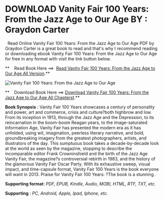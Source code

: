  **DOWNLOAD Vanity Fair 100 Years: From the Jazz Age to Our Age BY : Graydon Carter**
====================================================================================

  Read Online Vanity Fair 100 Years: From the Jazz Age to Our Age PDF by Graydon Carter is a great book to read and that's why I recommend reading or downloading ebook Vanity Fair 100 Years: From the Jazz Age to Our Age for free in any format with visit the link button below.

**    Read Book Here ==>  [Read Vanity Fair 100 Years: From the Jazz Age to Our Age All Version](https://goodreadbook.site/?book=1419708635).**

![Vanity Fair 100 Years: From the Jazz Age to Our Age](https://i.gr-assets.com/images/S/compressed.photo.goodreads.com/books/1368812980l/17290237.jpg)

**    Download Book Here ==> [Download Vanity Fair 100 Years: From the Jazz Age to Our Age All Chapterst](https://goodreadbook.site/?book=1419708635).**

**Book Synopsis** : Vanity Fair 100 Years showcases a century of personality and power, art and commerce, crisis and culture?both highbrow and low. From its inception in 1913, through the Jazz Age and the Depression, to its reincarnation in the boom-boom Reagan years, to the image-saturated Information Age, Vanity Fair has presented the modern era as it has unfolded, using wit, imagination, peerless literary narrative, and bold, groundbreaking imagery from the greatest photographers, artists, and illustrators of the day. This sumptuous book takes a decade-by-decade look at the world as seen by the magazine, stopping to describe the incomparable editor Frank Crowninshield and the birth of the Jazz Age Vanity Fair, the magazine?s controversial rebirth in 1983, and the history of the glamorous Vanity Fair Oscar Party. With its exhaustive sweep, visual impact, and time-capsule format, Vanity Fair 100 Years is the book everyone will want in 2013. Praise for Vanity Fair 100 Years: ?The book is a stunning .

**Supporting format**: _PDF, EPUB, Kindle, Audio, MOBI, HTML, RTF, TXT, etc._

**Supporting** : _PC, Android, Apple, Ipad, Iphone, etc._